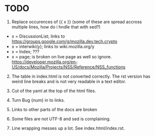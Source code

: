 # TODO

1. Replace occurences of {{ x }} (some of these are spread accross multiple lines, how do i hndle that with sed?)
- x = DiscussionList; links to https://groups.google.com/g/mozilla.dev.tech.crypto
- x = interwiki(y); links to wiki.mozilla.org/y
- x = Index; ???
- x = page; is broken on live page as well so ignore. https://developer.mozilla.org/en-US/docs/Mozilla/Projects/NSS/Reference/NSS_functions

2. The table in index.html is not converted correctly. The rst version has weird line breaks and is not very readable in a text editor.

3. Cut of the yaml at the top of the html files.

4. Turn Bug {num} in to links.

5. Links to other parts of the docs are broken

6. Some files are not UTF-8 and sed is complaining.

7. Line wrapping messes up a lot. See index.html/index.rst.
